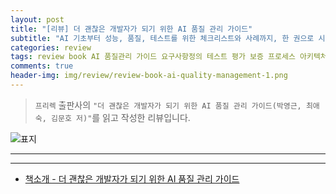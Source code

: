 ```yaml
---  
layout: post  
title: "[리뷰] 더 괜찮은 개발자가 되기 위한 AI 품질 관리 가이드"  
subtitle: "AI 기초부터 성능, 품질, 테스트를 위한 체크리스트와 사례까지, 한 권으로 시작하자!"  
categories: review  
tags: review book AI 품질관리 가이드 요구사항정의 테스트 평가 보증 프로세스 아키텍처 체크리스트     
comments: true  
header-img: img/review/review-book-ai-quality-management-1.png
---  
```

  
> `프리렉` 출판사의 `"더 괜찮은 개발자가 되기 위한 AI 품질 관리 가이드(박영근, 최애숙, 김문호 저)"`를 읽고 작성한 리뷰입니다.  

![표지](https://theorydb.github.io/assets/img/review/review-book-ai-quality-management-1.png)  

---


---

* [책소개 - 더 괜찮은 개발자가 되기 위한 AI 품질 관리 가이드](http://www.yes24.com/Product/Goods/101688250)
